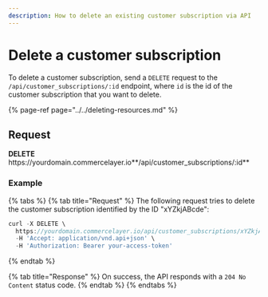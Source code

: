 ```yaml
---
description: How to delete an existing customer subscription via API
---
```


# Delete a customer subscription

To delete a customer subscription, send a `DELETE` request to the `/api/customer_subscriptions/:id` endpoint, where `id` is the id of the customer subscription that you want to delete.

{% page-ref page="../../deleting-resources.md" %}

## Request

**DELETE** https://<i></i>yourdomain.commercelayer.io**/api/customer_subscriptions/:id**

### Example

{% tabs %}
{% tab title="Request" %}
The following request tries to delete the customer subscription identified by the ID "xYZkjABcde":

```javascript
curl -X DELETE \
  https://yourdomain.commercelayer.io/api/customer_subscriptions/xYZkjABcde \
  -H 'Accept: application/vnd.api+json' \
  -H 'Authorization: Bearer your-access-token'
```
{% endtab %}

{% tab title="Response" %}
On success, the API responds with a `204 No Content` status code.
{% endtab %}
{% endtabs %}
